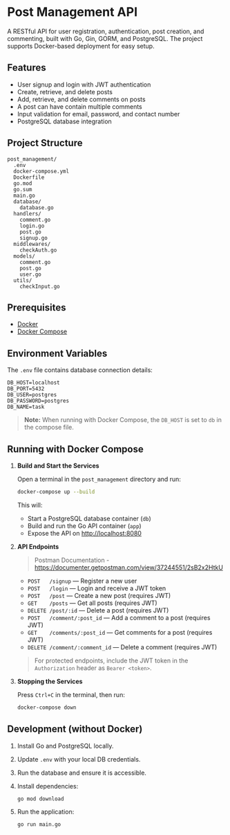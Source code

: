# Post Management API

A RESTful API for user registration, authentication, post creation, and commenting, built with Go, Gin, GORM, and PostgreSQL. The project supports Docker-based deployment for easy setup.

## Features

- User signup and login with JWT authentication
- Create, retrieve, and delete posts
- Add, retrieve, and delete comments on posts
- A post can have contain multiple comments
- Input validation for email, password, and contact number
- PostgreSQL database integration

## Project Structure

```
post_management/
  .env
  docker-compose.yml
  Dockerfile
  go.mod
  go.sum
  main.go
  database/
    database.go
  handlers/
    comment.go
    login.go
    post.go
    signup.go
  middlewares/
    checkAuth.go
  models/
    comment.go
    post.go
    user.go
  utils/
    checkInput.go
```

## Prerequisites

- [Docker](https://www.docker.com/products/docker-desktop)
- [Docker Compose](https://docs.docker.com/compose/)

## Environment Variables

The `.env` file contains database connection details:

```
DB_HOST=localhost
DB_PORT=5432
DB_USER=postgres
DB_PASSWORD=postgres
DB_NAME=task
```

> **Note:** When running with Docker Compose, the `DB_HOST` is set to `db` in the compose file.

## Running with Docker Compose

1. **Build and Start the Services**

   Open a terminal in the `post_management` directory and run:

   ```sh
   docker-compose up --build
   ```

   This will:
   - Start a PostgreSQL database container (`db`)
   - Build and run the Go API container (`app`)
   - Expose the API on [http://localhost:8080](http://localhost:8080)

2. **API Endpoints**

    > Postman Documentation - https://documenter.getpostman.com/view/37244551/2sB2x2HtkU 

   - `POST   /signup` — Register a new user
   - `POST   /login` — Login and receive a JWT token
   - `POST   /post` — Create a new post (requires JWT)
   - `GET    /posts` — Get all posts (requires JWT)
   - `DELETE /post/:id` — Delete a post (requires JWT)
   - `POST   /comment/:post_id` — Add a comment to a post (requires JWT)
   - `GET    /comments/:post_id` — Get comments for a post (requires JWT)
   - `DELETE /comment/:comment_id` — Delete a comment (requires JWT)

   > For protected endpoints, include the JWT token in the `Authorization` header as `Bearer <token>`.

3. **Stopping the Services**

   Press `Ctrl+C` in the terminal, then run:

   ```sh
   docker-compose down
   ```

## Development (without Docker)

1. Install Go and PostgreSQL locally.
2. Update `.env` with your local DB credentials.
3. Run the database and ensure it is accessible.
4. Install dependencies:

   ```sh
   go mod download
   ```

5. Run the application:

   ```sh
   go run main.go
   ```

